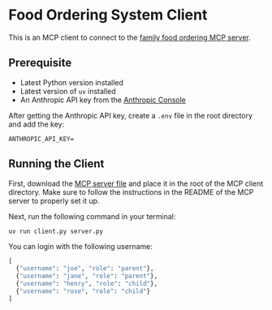 # Food Ordering System Client
This is an MCP client to connect to the [family food ordering MCP server](https://github.com/Tammibriggs/food-ordering/tree/mcp-server). 

## Prerequisite
- Latest Python version installed
- Latest version of `uv` installed
- An Anthropic API key from the [Anthropic Console](https://console.anthropic.com/settings/keys)

After getting the Anthropic API key, create a `.env` file in the root directory and add the key: 

```shell
ANTHROPIC_API_KEY=
```

## Running the Client
First, download the [MCP server file](https://github.com/Tammibriggs/food-ordering/blob/mcp-server/server.py) and place it in the root of the MCP client directory. Make sure to follow the instructions in the README of the MCP server to properly set it up. 

Next, run the following command in your terminal:

```shell
uv run client.py server.py
```

You can login with the following username: 
```python
[
  {"username": "joe", "role": "parent"},
  {"username": "jane", "role": "parent"},
  {"username": "henry", "role": "child"},
  {"username": "rose", "role": "child"}
]
```

